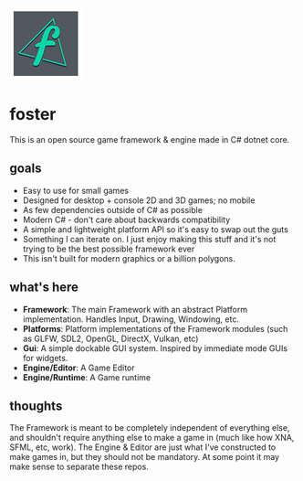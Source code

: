 ![foster](icon.png)

# foster
This is an open source game framework & engine made in C# dotnet core.

## goals
 - Easy to use for small games
 - Designed for desktop + console 2D and 3D games; no mobile
 - As few dependencies outside of C# as possible
 - Modern C# - don't care about backwards compatibility
 - A simple and lightweight platform API so it's easy to swap out the guts
 - Something I can iterate on. I just enjoy making this stuff and it's not trying to be the best possible framework ever
 - This isn't built for modern graphics or a billion polygons.

## what's here
 - **Framework**: The main Framework with an abstract Platform implementation. Handles Input, Drawing, Windowing, etc.
 - **Platforms**: Platform implementations of the Framework modules (such as GLFW, SDL2, OpenGL, DirectX, Vulkan, etc)
 - **Gui**: A simple dockable GUI system. Inspired by immediate mode GUIs for widgets.
 - **Engine/Editor**: A Game Editor
 - **Engine/Runtime**: A Game runtime

## thoughts
The Framework is meant to be completely independent of everything else, and shouldn't require anything else to make a game in (much like how XNA, SFML, etc, work). The Engine & Editor are just what I've constructed to make games in, but they should not be mandatory. At some point it may make sense to separate these repos.